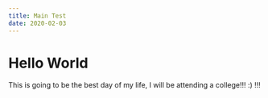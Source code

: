 ```yaml
---
title: Main Test
date: 2020-02-03
---
```


# Hello World

This is going to be the best day of my life, I will be attending a college!!! :) !!!
